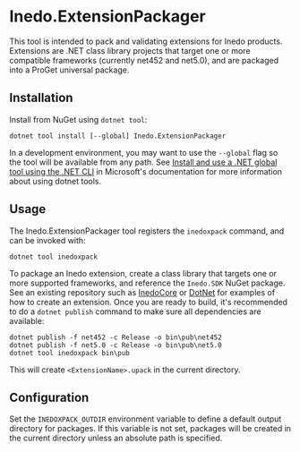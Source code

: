 # Inedo.ExtensionPackager
This tool is intended to pack and validating extensions for Inedo products. Extensions are .NET class library projects that target one or more compatible frameworks (currently net452 and net5.0),
and are packaged into a ProGet universal package.

## Installation
Install from NuGet using `dotnet tool`:
````console
dotnet tool install [--global] Inedo.ExtensionPackager
````
In a development environment, you may want to use the `--global` flag so the tool will be available from any path. See [Install and use a .NET global tool using the .NET CLI](https://docs.microsoft.com/en-us/dotnet/core/tools/global-tools-how-to-use)
in Microsoft's documentation for more information about using dotnet tools.

## Usage
The Inedo.ExtensionPackager tool registers the `inedoxpack` command, and can be invoked with:
````console
dotnet tool inedoxpack
````
To package an Inedo extension, create a class library that targets one or more supported frameworks, and reference the `Inedo.SDK` NuGet package. See an existing repository such as [InedoCore](https://github.com/Inedo/inedox-inedocore)
or [DotNet](https://github.com/Inedo/inedox-dotnet) for examples of how to create an extension. Once you are ready to build, it's recommended to do a `dotnet publish` command to make sure all
dependencies are available:
````console
dotnet publish -f net452 -c Release -o bin\pub\net452
dotnet publish -f net5.0 -c Release -o bin\pub\net5.0
dotnet tool inedoxpack bin\pub
````
This will create `<ExtensionName>.upack` in the current directory.

## Configuration
Set the `INEDOXPACK_OUTDIR` environment variable to define a default output directory for packages. If this variable is not set, packages will be created in the current directory unless
an absolute path is specified.
